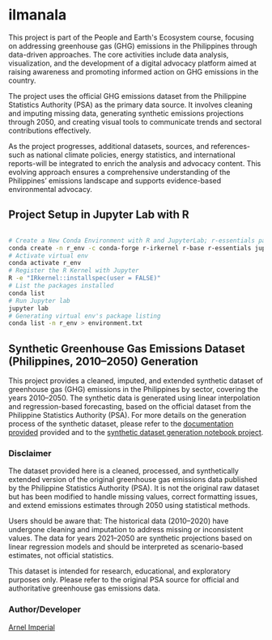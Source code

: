 # ilmanala

This project is part of the People and Earth's Ecosystem course, focusing on addressing greenhouse gas (GHG) emissions in the Philippines through data-driven approaches. The core activities include data analysis, visualization, and the development of a digital advocacy platform aimed at raising awareness and promoting informed action on GHG emissions in the country.

The project uses the official GHG emissions dataset from the Philippine Statistics Authority (PSA) as the primary data source. It involves cleaning and imputing missing data, generating synthetic emissions projections through 2050, and creating visual tools to communicate trends and sectoral contributions effectively.

As the project progresses, additional datasets, sources, and references-such as national climate policies, energy statistics, and international reports-will be integrated to enrich the analysis and advocacy content. This evolving approach ensures a comprehensive understanding of the Philippines’ emissions landscape and supports evidence-based environmental advocacy.

## Project Setup in Jupyter Lab with R

```sh

# Create a New Conda Environment with R and JupyterLab; r-essentials packages installed at least 200 essential EDA packages
conda create -n r_env -c conda-forge r-irkernel r-base r-essentials jupyterlab
# Activate virtual env
conda activate r_env
# Register the R Kernel with Jupyter
R -e "IRkernel::installspec(user = FALSE)"
# List the packages installed
conda list
# Run Jupyter lab
jupyter lab
# Generating virtual env's package listing
conda list -n r_env > environment.txt
```

## Synthetic Greenhouse Gas Emissions Dataset (Philippines, 2010–2050) Generation

This project provides a cleaned, imputed, and extended synthetic dataset of greenhouse gas (GHG) emissions in the Philippines by sector, covering the years 2010–2050. The synthetic data is generated using linear interpolation and regression-based forecasting, based on the official dataset from the Philippine Statistics Authority (PSA). For more details on the generation process of the synthetic dataset, please refer to the [documentation provided](https://github.com/imperionite/ilmanala/blob/main/SYNTHETIC_DATASET_GENERATION.md) provided and to the [synthetic dataset generation notebook project](https://github.com/imperionite/ilmanala/blob/main/SYNTHESIS.ipynb).


### Disclaimer

The dataset provided here is a cleaned, processed, and synthetically extended version of the original greenhouse gas emissions data published by the Philippine Statistics Authority (PSA). It is not the original raw dataset but has been modified to handle missing values, correct formatting issues, and extend emissions estimates through 2050 using statistical methods.

Users should be aware that:
The historical data (2010–2020) have undergone cleaning and imputation to address missing or inconsistent values.
The data for years 2021–2050 are synthetic projections based on linear regression models and should be interpreted as scenario-based estimates, not official statistics.

This dataset is intended for research, educational, and exploratory purposes only.
Please refer to the original PSA source for official and authoritative greenhouse gas emissions data.


### Author/Developer

[Arnel Imperial](https://github.com/imperionite)
